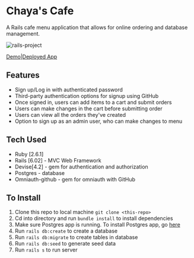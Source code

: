 # Chaya's Cafe
A Rails cafe menu application that allows for online ordering and database management.

 ![rails-project](app/assets/images/rails-project.gif)


[Demo](https://www.loom.com/share/12e768c5b8804fbea523763f1f02a00f)|[Deployed App](https://rails-cafe-online-ordering.herokuapp.com/)

## Features

* Sign up/Log in with authenticated password
* Third-party authentication options for signup using GitHub
* Once signed in, users can add items to a cart and submit orders
* Users can make changes in the cart before submitting order
* Users can view all the orders they've created
* Option to sign up as an admin user, who can make changes to menu


## Tech Used

* Ruby [2.6.1]
* Rails [6.02] - MVC Web Framework
* Devise[4.2] - gem for authentication and authorization
* Postgres - database
* Omniauth-github - gem for omniauth with GitHub

## To Install

1. Clone this repo to local machine `git clone <this-repo>`
2. Cd into directory and run `bundle install` to install dependencies
3. Make sure Postgres app is running. To install Postgres app, go [here](https://www.postgresql.org/download/)
4. Run `rails db:create` to create a database
5. Run `rails db:migrate` to create tables in database
6. Run `rails db:seed` to generate seed data
7. Run `rails s` to run server